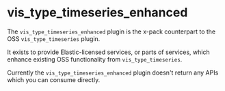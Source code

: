# vis_type_timeseries_enhanced

The `vis_type_timeseries_enhanced` plugin is the x-pack counterpart to the OSS `vis_type_timeseries` plugin.

It exists to provide Elastic-licensed services, or parts of services, which
enhance existing OSS functionality from `vis_type_timeseries`.

Currently the `vis_type_timeseries_enhanced` plugin doesn't return any APIs which you can
consume directly.

